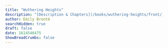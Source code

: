 ```yaml
---
title: "Wuthering Heights"
description: "[Description & Chapters](/books/wuthering-heights/front/) • [Chapter I](/books/wuthering-heights/chapter-1/)"
author: Emily Brontë
searchHidden: true
draft: false
date: 1614546475
ShowBreadCrumbs: false
---
```


